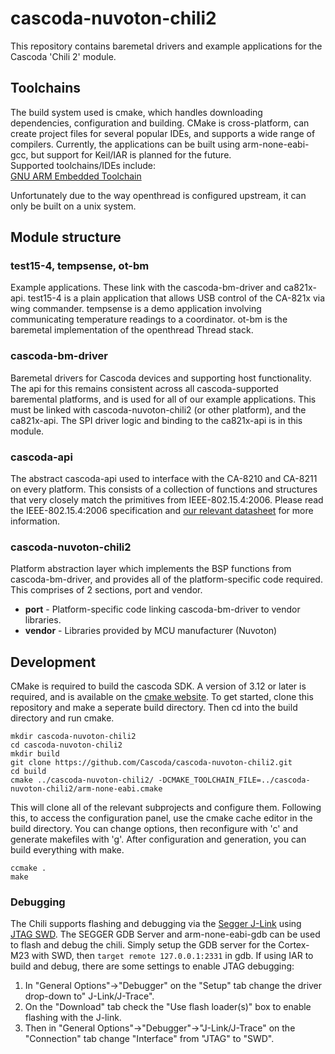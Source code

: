 # cascoda-nuvoton-chili2
This repository contains baremetal drivers and example applications for the Cascoda 'Chili 2' module.

## Toolchains
The build system used is cmake, which handles downloading dependencies, configuration and building. CMake is cross-platform, can create project files for several popular IDEs, and supports a wide range of compilers. Currently, the applications can be built using arm-none-eabi-gcc, but support for Keil/IAR is planned for the future.<br>
Supported toolchains/IDEs include:<br>
[GNU ARM Embedded Toolchain](https://developer.arm.com/open-source/gnu-toolchain/gnu-rm)<br>

Unfortunately due to the way openthread is configured upstream, it can only be built on a unix system.

## Module structure
### test15-4, tempsense, ot-bm
Example applications. These link with the cascoda-bm-driver and ca821x-api. test15-4 is a plain application that allows USB control of the CA-821x via wing commander. tempsense is a demo application involving communicating temperature readings to a coordinator. ot-bm is the baremetal implementation of the openthread Thread stack.

### cascoda-bm-driver
Baremetal drivers for Cascoda devices and supporting host functionality. The api for this remains consistent
across all cascoda-supported baremental platforms, and is used for all of our example applications. This must be linked with cascoda-nuvoton-chili2 (or other platform), and the ca821x-api. The SPI driver logic and binding to the ca821x-api is in this module.

### cascoda-api
The abstract cascoda-api used to interface with the CA-8210 and CA-8211 on every platform. This consists of a collection of functions and structures that very closely match the primitives from IEEE-802.15.4:2006. Please read the IEEE-802.15.4:2006 specification and [our relevant datasheet](https://www.cascoda.com/product/) for more information.

### cascoda-nuvoton-chili2
Platform abstraction layer which implements the BSP functions from cascoda-bm-driver, and provides all of the platform-specific code required. This comprises of 2 sections, port and vendor.
* __port__ - Platform-specific code linking cascoda-bm-driver to vendor libraries.
* __vendor__ - Libraries provided by MCU manufacturer (Nuvoton)

## Development
CMake is required to build the cascoda SDK. A version of 3.12 or later is required, and is available on the [cmake website](https://cmake.org/download/). To get started, clone this repository and make a seperate build directory. Then cd into the build directory and run cmake.
```
mkdir cascoda-nuvoton-chili2
cd cascoda-nuvoton-chili2
mkdir build
git clone https://github.com/Cascoda/cascoda-nuvoton-chili2.git
cd build
cmake ../cascoda-nuvoton-chili2/ -DCMAKE_TOOLCHAIN_FILE=../cascoda-nuvoton-chili2/arm-none-eabi.cmake
```
This will clone all of the relevant subprojects and configure them. Following this, to access the configuration panel, use the cmake cache editor in the build directory. You can change options, then reconfigure with 'c' and generate makefiles with 'g'. After configuration and generation, you can build everything with make.
```
ccmake .
make
```

### Debugging
The Chili supports flashing and debugging via the [Segger J-Link](https://www.segger.com/products/debug-probes/j-link/) using [JTAG SWD](https://en.wikipedia.org/wiki/JTAG#Serial_Wire_Debug). The SEGGER GDB Server and arm-none-eabi-gdb can be used to flash and debug the chili. Simply setup the GDB server for the Cortex-M23 with SWD, then `target remote 127.0.0.1:2331` in gdb.
If using IAR to build and debug, there are some settings to enable JTAG debugging:
1. In "General Options"->"Debugger" on the "Setup" tab change the driver drop-down to" J-Link/J-Trace".
2. On the "Download" tab check the "Use flash loader(s)" box to enable flashing with the J-link.
3. Then in "General Options"->"Debugger"->"J-Link/J-Trace" on the "Connection" tab change "Interface" from "JTAG" to "SWD".
